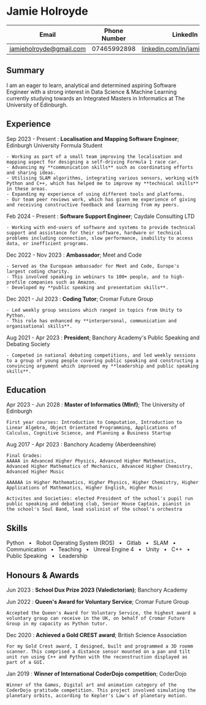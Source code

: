 Jamie Holroyde
============

| Email | Phone Number | LinkedIn |
| --- | --- | --- |
| jamieholroyde@gmail.com | 07465992898 | [linkedin.com/in/jamieholroyde](https://www.linkedin.com/in/jamieholroyde) |

Summary
---
I am an eager to learn, analytical and determined aspiring Software Engineer with a strong interest in Data Science & Machine Learning currently studying towards an Integrated Masters in Informatics at The University of Edinburgh.

Experience
---
Sep 2023 - Present
:   **Localisation and Mapping Software Engineer**; Edinburgh University Formula Student

    - Working as part of a small team improving the localisation and mapping aspect for designing a self-driving Formula 1 race car.
    - Advancing my **communication skills** such as coordinating efforts and sharing ideas.
    - Utilising SLAM algorithms, integrating various sensors, working with Python and C++, which has helped me to improve my **technical skills** in these areas.
    - Expanding my experience of using different tools and platforms.
    - Our team peer reviews work, which has given me experience of giving and receiving constructive feedback and learning from my peers.

Feb 2024 - Present
:   **Software Support Engineer**; Caydale Consulting LTD

    - Working with end-users of software and systems to provide technical support and assistance for their software, hardware or technical problems including connection, slow performance, inability to access data, or inefficient programs. 

Dec 2022 - Nov 2023 
:   **Ambassador**; Meet and Code

    - Served as the European ambassador for Meet and Code, Europe's largest coding charity.
    - This involved speaking in webinars to 100+ people, and to high-profile companies such as Amazon.
    - Developed my **public speaking and presentation skills**.

Dec 2021 - Jul 2023 
:   **Coding Tutor**; Cromar Future Group

    - Led weekly group sessions which ranged in topics from Unity to Python.
    - This role has enhanced my **interpersonal, communication and organisational skills**.

Aug 2021 - Apr 2023
:   **President**; Banchory Academy's Public Speaking and Debating Society

    - Competed in national debating competitions, and led weekly sessions to a group of young people covering public speaking and constructing a convincing argument which improved my **leadership and public speaking skills**.

Education
---------

Apr 2023 - Jun 2028
:   **Master of Informatics (MInf)**; The University of Edinburgh

    First year courses: Introduction to Computation, Introduction to Linear Algebra, Object Orientated Programming, Applications of Calculus, Cognitive Science, and Planning a Business Startup

Aug 2017 - Apr 2023
:   Banchory Academy (Aberdeenshire)

    Final Grades:
    AAAAA in Advanced Higher Physics, Advanced Higher Mathematics, Advanced Higher Mathematics of Mechanics, Advanced Higher Chemistry, Advanced Higher Music

    AAAAAA in Higher Mathematics, Higher Physics, Higher Chemistry, Higher Applications of Mathematics, Higher English, Higher Music

    Activites and Societies: elected President of the school's pupil run public speaking and debating club, Senior House Captain, pianist in the school's Soul Band, lead violinist of the school's orchestra

Skills
----
Python   •   Robot Operating System (ROS)   •   Gitlab   •   SLAM   •   Communication   •   Teaching   •   Unreal
Engine 4   •   Unity   •   C++   •   Public Speaking   •   Leadership

Honours & Awards
----------
Jun 2023
:   **School Dux Prize 2023 (Valedictorian)**; Banchory Academy  

Jun 2022
:   **Queen's Award for Voluntary Service**; Cromar Future Group

    Accepted the Queen's Award for Voluntary Service, the highest award a voluntary group can receive in the UK, on behalf of Cromar Future Group in my capacity as Python tutor.

Dec 2020
:   **Achieved a Gold CREST award**; British Science Association

    For my Gold Crest award, I designed, built and programmed a 3D roomm scanner. This comprised a distance sensor mounted on a pan and tilt unit run using C++ and Python with the reconstruction displayed as part of a GUI.

Jan 2019
:   **Winner of International CoderDojo competition**; CoderDojo

    Winner of the Games, Digital art and animation category of the CoderDojo gratitude competition. This project involved simulating the planetary orbits, according to Kepler's Law's of planetary motion.

<!--

Technical Experience
--------------------

My Cool Side Project
:   For items which don't have a clear time ordering, a definition
    list can be used to have named items.

    * These items can also contain lists, but you need to mind the
      indentation levels in the markdown source.
    * Second item.

Open Source
:   List open source contributions here, perhaps placing emphasis on
    the project names, for example the **Linux Kernel**, where you
    implemented multithreading over a long weekend, or **node.js**
    (with [link](http://nodejs.org)) which was actually totally
    your idea...

Programming Languages
:   **first-lang:** Here, we have an itemization, where we only want
    to add descriptions to the first few items, but still want to
    mention some others together at the end. A format that works well
    here is a description list where the first few items have their
    first word emphasized, and the last item contains the final few
    emphasized terms. Notice the reasonably nice page break in the pdf
    version, which wouldn't happen if we generated the pdf via html.

:   **second-lang:** Description of your experience with second-lang,
    perhaps again including a [link] [ref], this time placing the url
    reference elsewhere in the document to reduce clutter (see source
    file). 

:   **obscure-but-impressive-lang:** We both know this one's pushing
    it.

:   Basic knowledge of **C**, **x86 assembly**, **forth**, **Common Lisp**

[ref]: https://github.com/githubuser/superlongprojectname

Extra Section, Call it Whatever You Want
----------------------------------------

* Human Languages:

     * English (native speaker)
     * ???
     * This is what a nested list looks like.

* Random tidbit

* Other sort of impressive-sounding thing you did

----
-->
